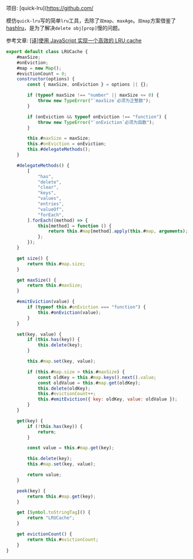 项目: [quick-lru](https://github.com/

模仿`quick-lru`写的简单`lru`工具，去除了`双map`、`maxAge`。`双map`方案借鉴了[hashlru](https://github.com/dominictarr/hashlru#algorithm)，是为了解决`delete obj[prop]`慢的问题。

参考文章: [[译]使用 JavaScript 实现一个高效的 LRU cache](https://juejin.cn/post/6844904183426973710?searchId=20231016221215D224339D253D4460D284)

```js
export default class LRUCache {
	#maxSize;
	#onEviction;
	#map = new Map();
	#evictionCount = 0;
	constructor(options) {
		const { maxSize, onEviction } = options || {};

		if (typeof maxSize !== "number" || maxSize <= 0) {
			throw new TypeError("`maxSize`必须为正整数");
		}

		if (onEviction && typeof onEviction !== "function") {
			throw new TypeError("`onEviction`必须为函数");
		}

		this.#maxSize = maxSize;
		this.#onEviction = onEviction;
		this.#delegateMethods();
	}

	#delegateMethods() {
		[
			"has",
			"delete",
			"clear",
			"keys",
			"values",
			"entries",
			"valueOf",
			"forEach",
		].forEach((method) => {
			this[method] = function () {
				return this.#map[method].apply(this.#map, arguments);
			};
		});
	}

	get size() {
		return this.#map.size;
	}

	get maxSize() {
		return this.#maxSize;
	}

	#emitEviction(value) {
		if (typeof this.#onEviction === "function") {
			this.#onEviction(value);
		}
	}

	set(key, value) {
		if (this.has(key)) {
			this.delete(key);
		}

		this.#map.set(key, value);

		if (this.#map.size > this.#maxSize) {
			const oldKey = this.#map.keys().next().value;
			const oldValue = this.#map.get(oldKey);
			this.delete(oldKey);
			this.#evictionCount++;
			this.#emitEviction({ key: oldKey, value: oldValue });
		}
	}

	get(key) {
		if (!this.has(key)) {
			return;
		}

		const value = this.#map.get(key);

		this.delete(key);
		this.#map.set(key, value);

		return value;
	}

	peek(key) {
		return this.#map.get(key);
	}

	get [Symbol.toStringTag]() {
		return "LRUCache";
	}

	get evictionCount() {
		return this.#evictionCount;
	}
}

```